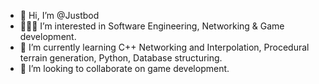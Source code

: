 - 👋 Hi, I’m @Justbod
- 👨🏽‍💻 I’m interested in Software Engineering, Networking & Game development.
- 🌱 I’m currently learning C++ Networking and Interpolation, Procedural terrain generation, Python, Database structuring.
- 💞️ I’m looking to collaborate on game development.



